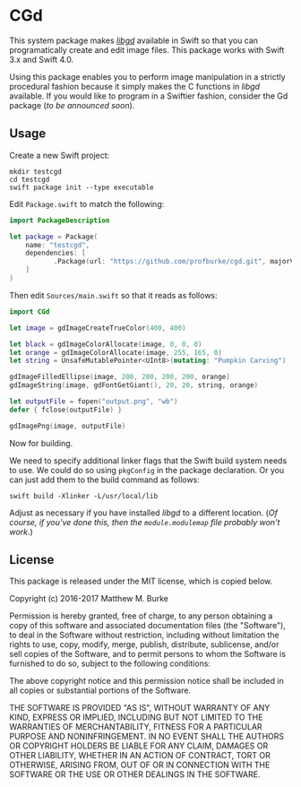 # CGd

This system package makes [*libgd*](https://libgd.github.io/)  available in Swift so that you can programatically create and edit image files. This package works with Swift 3.x and Swift 4.0.

Using this package enables you to perform image manipulation in a strictly procedural fashion because it simply makes the C functions in *libgd* available. If you would like to program in a Swiftier fashion, consider the Gd package (*to be announced soon*).

## Usage

Create a new Swift project:

    mkdir testcgd
    cd testcgd
    swift package init --type executable

Edit `Package.swift` to match the following:

```swift
import PackageDescription

let package = Package(
    name: "testcgd",
    dependencies: [
           .Package(url: "https://github.com/profburke/cgd.git", majorVersion: 1),
    ]
)
```

Then edit `Sources/main.swift` so that it reads as follows:

```swift
import CGd

let image = gdImageCreateTrueColor(400, 400)

let black = gdImageColorAllocate(image, 0, 0, 0)
let orange = gdImageColorAllocate(image, 255, 165, 0)
let string = UnsafeMutablePointer<UInt8>(mutating: "Pumpkin Carving")

gdImageFilledEllipse(image, 200, 200, 200, 200, orange)
gdImageString(image, gdFontGetGiant(), 20, 20, string, orange)

let outputFile = fopen("output.png", "wb")
defer { fclose(outputFile) }

gdImagePng(image, outputFile)
```

Now for building. 

We need to specify additional linker flags that the Swift build system needs to use. We could do so using `pkgConfig` in the package declaration. Or you can just add them to the build command as follows:

    swift build -Xlinker -L/usr/local/lib
    
Adjust as necessary if you have installed *libgd* to a different location. (*Of course, if you've done this, then the `module.modulemap` file probably won't work*.)


## License

This package is released under the MIT license, which is copied below.

Copyright (c) 2016-2017 Matthew M. Burke

Permission is hereby granted, free of charge, to any person obtaining a copy
of this software and associated documentation files (the "Software"), to deal
in the Software without restriction, including without limitation the rights
to use, copy, modify, merge, publish, distribute, sublicense, and/or sell
copies of the Software, and to permit persons to whom the Software is
furnished to do so, subject to the following conditions:

The above copyright notice and this permission notice shall be included in all
copies or substantial portions of the Software.

THE SOFTWARE IS PROVIDED "AS IS", WITHOUT WARRANTY OF ANY KIND, EXPRESS OR
IMPLIED, INCLUDING BUT NOT LIMITED TO THE WARRANTIES OF MERCHANTABILITY,
FITNESS FOR A PARTICULAR PURPOSE AND NONINFRINGEMENT. IN NO EVENT SHALL THE
AUTHORS OR COPYRIGHT HOLDERS BE LIABLE FOR ANY CLAIM, DAMAGES OR OTHER
LIABILITY, WHETHER IN AN ACTION OF CONTRACT, TORT OR OTHERWISE, ARISING FROM,
OUT OF OR IN CONNECTION WITH THE SOFTWARE OR THE USE OR OTHER DEALINGS IN THE
SOFTWARE.
